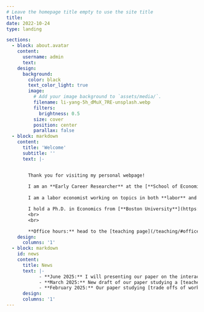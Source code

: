 ```yaml
---
# Leave the homepage title empty to use the site title
title:
date: 2022-10-24
type: landing

sections:
  - block: about.avatar
    content:
      username: admin
      text: 
    design:
      background:
        color: black
        text_color_light: true
        image:
          # Add your image background to `assets/media/`.
          filename: li-yang-5h_dMuX_7RE-unsplash.webp
          filters:
            brightness: 0.5
          size: cover
          position: center
          parallax: false
  - block: markdown
    content:
      title: 'Welcome'
      subtitle: ''
      text: |-


        Thank you for visiting my personal webpage! 
        
        I am an **Early Career Researcher** at the [**School of Economics of the University of Edinburgh**](https://www.ed.ac.uk/economics). 
        
        I am a labor economist working on topics in both **labor** and **development economics**. I am particularly interested in issues related to gender inequality, skill acquisition, and education.

        I hold a Ph.D. in Economics from [**Boston University**](https://www.bu.edu/econ/). I pronounce my name as [ˈse.saɾ].
        <br>
        <br>

        **Office hours:** head to the [teaching page](/teaching/#office-hours) for information about the schedule and the booking link.
    design:
      columns: '1'
  - block: markdown
    id: news
    content:
      title: News
      text: |-
            - **June 2025:** I will presenting our paper on the interaction between [education and skill use](/research/#skill-use) at the AASLE-SOLE-EALE Joint Conference in Toronto.
            - **March 2025:** New draft of our paper studying a [teacher training intervention](/research/#smk) in Indonesian vocational high schools.
            - **February 2025:** Our paper studying [trade offs of workplace amenities](/research/#amenities) is forthcoming at AEA P&P. 
      design:
      columns: '1'
---
```

